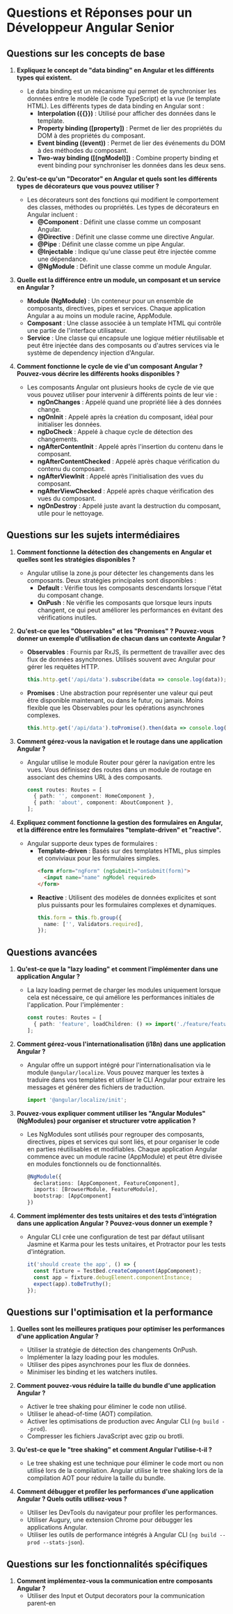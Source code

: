 # Questions et Réponses pour un Développeur Angular Senior

## Questions sur les concepts de base

1. **Expliquez le concept de "data binding" en Angular et les différents types qui existent.**
   - Le data binding est un mécanisme qui permet de synchroniser les données entre le modèle (le code TypeScript) et la vue (le template HTML). Les différents types de data binding en Angular sont :
     - **Interpolation ({{}})** : Utilisé pour afficher des données dans le template.
     - **Property binding ([property])** : Permet de lier des propriétés du DOM à des propriétés du composant.
     - **Event binding ((event))** : Permet de lier des événements du DOM à des méthodes du composant.
     - **Two-way binding ([(ngModel)])** : Combine property binding et event binding pour synchroniser les données dans les deux sens.

2. **Qu'est-ce qu'un "Decorator" en Angular et quels sont les différents types de décorateurs que vous pouvez utiliser ?**
   - Les décorateurs sont des fonctions qui modifient le comportement des classes, méthodes ou propriétés. Les types de décorateurs en Angular incluent :
     - **@Component** : Définit une classe comme un composant Angular.
     - **@Directive** : Définit une classe comme une directive Angular.
     - **@Pipe** : Définit une classe comme un pipe Angular.
     - **@Injectable** : Indique qu'une classe peut être injectée comme une dépendance.
     - **@NgModule** : Définit une classe comme un module Angular.

3. **Quelle est la différence entre un module, un composant et un service en Angular ?**
   - **Module (NgModule)** : Un conteneur pour un ensemble de composants, directives, pipes et services. Chaque application Angular a au moins un module racine, AppModule.
   - **Composant** : Une classe associée à un template HTML qui contrôle une partie de l'interface utilisateur.
   - **Service** : Une classe qui encapsule une logique métier réutilisable et peut être injectée dans des composants ou d'autres services via le système de dependency injection d'Angular.

4. **Comment fonctionne le cycle de vie d'un composant Angular ? Pouvez-vous décrire les différents hooks disponibles ?**
   - Les composants Angular ont plusieurs hooks de cycle de vie que vous pouvez utiliser pour intervenir à différents points de leur vie :
     - **ngOnChanges** : Appelé quand une propriété liée à des données change.
     - **ngOnInit** : Appelé après la création du composant, idéal pour initialiser les données.
     - **ngDoCheck** : Appelé à chaque cycle de détection des changements.
     - **ngAfterContentInit** : Appelé après l'insertion du contenu dans le composant.
     - **ngAfterContentChecked** : Appelé après chaque vérification du contenu du composant.
     - **ngAfterViewInit** : Appelé après l'initialisation des vues du composant.
     - **ngAfterViewChecked** : Appelé après chaque vérification des vues du composant.
     - **ngOnDestroy** : Appelé juste avant la destruction du composant, utile pour le nettoyage.

## Questions sur les sujets intermédiaires

1. **Comment fonctionne la détection des changements en Angular et quelles sont les stratégies disponibles ?**
   - Angular utilise la zone.js pour détecter les changements dans les composants. Deux stratégies principales sont disponibles :
     - **Default** : Vérifie tous les composants descendants lorsque l'état du composant change.
     - **OnPush** : Ne vérifie les composants que lorsque leurs inputs changent, ce qui peut améliorer les performances en évitant des vérifications inutiles.

2. **Qu'est-ce que les "Observables" et les "Promises" ? Pouvez-vous donner un exemple d'utilisation de chacun dans un contexte Angular ?**
   - **Observables** : Fournis par RxJS, ils permettent de travailler avec des flux de données asynchrones. Utilisés souvent avec Angular pour gérer les requêtes HTTP.
     ```typescript
     this.http.get('/api/data').subscribe(data => console.log(data));
     ```
   - **Promises** : Une abstraction pour représenter une valeur qui peut être disponible maintenant, ou dans le futur, ou jamais. Moins flexible que les Observables pour les opérations asynchrones complexes.
     ```typescript
     this.http.get('/api/data').toPromise().then(data => console.log(data));
     ```

3. **Comment gérez-vous la navigation et le routage dans une application Angular ?**
   - Angular utilise le module Router pour gérer la navigation entre les vues. Vous définissez des routes dans un module de routage en associant des chemins URL à des composants.
     ```typescript
     const routes: Routes = [
       { path: '', component: HomeComponent },
       { path: 'about', component: AboutComponent },
     ];
     ```

4. **Expliquez comment fonctionne la gestion des formulaires en Angular, et la différence entre les formulaires "template-driven" et "reactive".**
   - Angular supporte deux types de formulaires :
     - **Template-driven** : Basés sur des templates HTML, plus simples et conviviaux pour les formulaires simples.
       ```html
       <form #form="ngForm" (ngSubmit)="onSubmit(form)">
         <input name="name" ngModel required>
       </form>
       ```
     - **Reactive** : Utilisent des modèles de données explicites et sont plus puissants pour les formulaires complexes et dynamiques.
       ```typescript
       this.form = this.fb.group({
         name: ['', Validators.required],
       });
       ```

## Questions avancées

1. **Qu'est-ce que la "lazy loading" et comment l'implémenter dans une application Angular ?**
   - La lazy loading permet de charger les modules uniquement lorsque cela est nécessaire, ce qui améliore les performances initiales de l'application. Pour l'implémenter :
     ```typescript
     const routes: Routes = [
       { path: 'feature', loadChildren: () => import('./feature/feature.module').then(m => m.FeatureModule) }
     ];
     ```

2. **Comment gérez-vous l'internationalisation (i18n) dans une application Angular ?**
   - Angular offre un support intégré pour l'internationalisation via le module `@angular/localize`. Vous pouvez marquer les textes à traduire dans vos templates et utiliser le CLI Angular pour extraire les messages et générer des fichiers de traduction.
     ```typescript
     import '@angular/localize/init';
     ```

3. **Pouvez-vous expliquer comment utiliser les "Angular Modules" (NgModules) pour organiser et structurer votre application ?**
   - Les NgModules sont utilisés pour regrouper des composants, directives, pipes et services qui sont liés, et pour organiser le code en parties réutilisables et modifiables. Chaque application Angular commence avec un module racine (AppModule) et peut être divisée en modules fonctionnels ou de fonctionnalités.
     ```typescript
     @NgModule({
       declarations: [AppComponent, FeatureComponent],
       imports: [BrowserModule, FeatureModule],
       bootstrap: [AppComponent]
     })
     ```

4. **Comment implémenter des tests unitaires et des tests d'intégration dans une application Angular ? Pouvez-vous donner un exemple ?**
   - Angular CLI crée une configuration de test par défaut utilisant Jasmine et Karma pour les tests unitaires, et Protractor pour les tests d'intégration.
     ```typescript
     it('should create the app', () => {
       const fixture = TestBed.createComponent(AppComponent);
       const app = fixture.debugElement.componentInstance;
       expect(app).toBeTruthy();
     });
     ```

## Questions sur l'optimisation et la performance

1. **Quelles sont les meilleures pratiques pour optimiser les performances d'une application Angular ?**
   - Utiliser la stratégie de détection des changements OnPush.
   - Implémenter la lazy loading pour les modules.
   - Utiliser des pipes asynchrones pour les flux de données.
   - Minimiser les binding et les watchers inutiles.

2. **Comment pouvez-vous réduire la taille du bundle d'une application Angular ?**
   - Activer le tree shaking pour éliminer le code non utilisé.
   - Utiliser le ahead-of-time (AOT) compilation.
   - Activer les optimisations de production avec Angular CLI (`ng build --prod`).
   - Compresser les fichiers JavaScript avec gzip ou brotli.

3. **Qu'est-ce que le "tree shaking" et comment Angular l'utilise-t-il ?**
   - Le tree shaking est une technique pour éliminer le code mort ou non utilisé lors de la compilation. Angular utilise le tree shaking lors de la compilation AOT pour réduire la taille du bundle.

4. **Comment débugger et profiler les performances d'une application Angular ? Quels outils utilisez-vous ?**
   - Utiliser les DevTools du navigateur pour profiler les performances.
   - Utiliser Augury, une extension Chrome pour débugger les applications Angular.
   - Utiliser les outils de performance intégrés à Angular CLI (`ng build --prod --stats-json`).

## Questions sur les fonctionnalités spécifiques

1. **Comment implémentez-vous la communication entre composants Angular ?**
   - Utiliser des Input et Output decorators pour la communication parent-en
